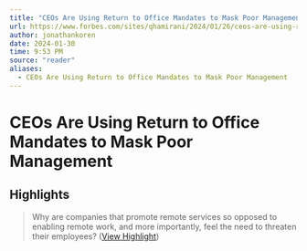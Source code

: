 ```yaml
---
title: "CEOs Are Using Return to Office Mandates to Mask Poor Management"
url: https://www.forbes.com/sites/qhamirani/2024/01/26/ceos-are-using-return-to-office-mandates-to-mask-poor-management/
author: jonathankoren
date: 2024-01-30
time: 9:53 PM
source: "reader"
aliases:
  - CEOs Are Using Return to Office Mandates to Mask Poor Management
---
```

# CEOs Are Using Return to Office Mandates to Mask Poor Management

## Highlights
> Why are companies that promote remote services so opposed to enabling remote work, and more importantly, feel the need to threaten their employees? ([View Highlight](https://read.readwise.io/read/01hne3h55mwr8vgm0g02286fvz))

